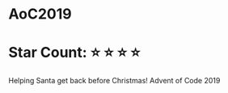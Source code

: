 # AoC2019
# Star Count: :star: :star: :star: :star: 
Helping Santa get back before Christmas! Advent of Code 2019
